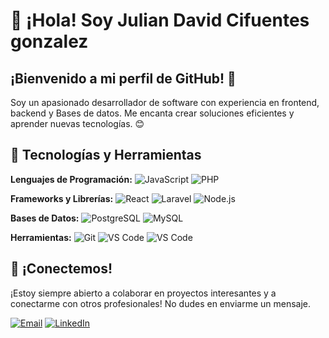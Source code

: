 # 👋 ¡Hola! Soy Julian David Cifuentes gonzalez

## ¡Bienvenido a mi perfil de GitHub! 🚀

Soy un apasionado desarrollador de software con experiencia en frontend, backend y Bases de datos. Me encanta crear soluciones eficientes y aprender nuevas tecnologías. 😊

## 🔧 Tecnologías y Herramientas

**Lenguajes de Programación:**
  ![JavaScript](https://img.shields.io/badge/-JavaScript-F7DF1E?style=flat&logo=JavaScript&logoColor=black)
  ![PHP](https://img.shields.io/badge/-PHP-777BB4?style=flat&logo=PHP&logoColor=white)

**Frameworks y Librerías:**
  ![React](https://img.shields.io/badge/-React-61DAFB?style=flat&logo=React&logoColor=black)
  ![Laravel](https://img.shields.io/badge/-Laravel-FF2D20?style=flat&logo=Laravel&logoColor=white)
  ![Node.js](https://img.shields.io/badge/-Node.js-339933?style=flat&logo=Node.js&logoColor=white)

**Bases de Datos:**
  ![PostgreSQL](https://img.shields.io/badge/-PostgreSQL-336791?style=flat&logo=PostgreSQL&logoColor=white)
  ![MySQL](https://img.shields.io/badge/-MySQL-4479A1?style=flat&logo=MySQL&logoColor=white)

**Herramientas:**
  ![Git](https://img.shields.io/badge/-Git-F05032?style=flat&logo=Git&logoColor=white)
  ![VS Code](https://img.shields.io/badge/-VS%20Code-007ACC?style=flat&logo=Visual-Studio-Code&logoColor=white)
  ![VS Code](https://img.shields.io/azure-devops/coverage/:organization/:project/:definitionId)

## 🤝 ¡Conectemos!

¡Estoy siempre abierto a colaborar en proyectos interesantes y a conectarme con otros profesionales! No dudes en enviarme un mensaje.

[![Email](https://img.shields.io/badge/-Email-D14836?style=flat&logo=Gmail&logoColor=white)](mailto:sanchezjuansebastian51@gmail.com@gmail.com) <!-- jdcifuentes97@gmail.com -->
[![LinkedIn](https://img.shields.io/badge/-LinkedIn-0077B5?style=flat&logo=LinkedIn&logoColor=white)](https://linkedin.com/in/juan-sebastian-sanchez-83706618a) <!-- www.linkedin.com/in/julian-cifuentes-g -->
